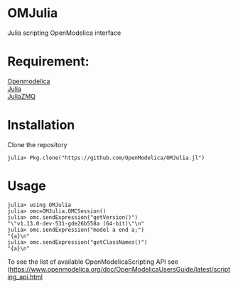 # OMJulia
Julia scripting OpenModelica interface 

# Requirement:
[Openmodelica](https://www.openmodelica.org/)<br>
[Julia](https://julialang.org/)<br>
[JuliaZMQ](https://github.com/JuliaInterop/ZMQ.jl)<br>

# Installation 
Clone the repository 
```
julia> Pkg.clone("https://github.com/OpenModelica/OMJulia.jl")
```
# Usage
```
julia> using OMJulia
julia> omc=OMJulia.OMCSession()
julia> omc.sendExpression("getVersion()")
"\"v1.13.0-dev-531-gde26b558a (64-bit)\"\n"
julia> omc.sendExpression("model a end a;")
"{a}\n"
julia> omc.sendExpression("getClassNames()")
"{a}\n"
```

To see the list of available OpenModelicaScripting API see    (https://www.openmodelica.org/doc/OpenModelicaUsersGuide/latest/scripting_api.html
